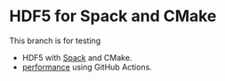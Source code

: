 # HDF5 for Spack and CMake

This branch is for testing
* HDF5 with [Spack](https://github.com/hyoklee/spack) and CMake.
* [performance](https://github.com/hyoklee/hpf) using GitHub Actions.


